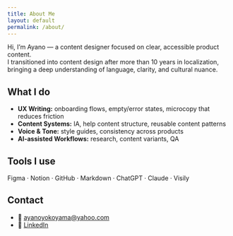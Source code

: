 ```yaml
---
title: About Me
layout: default
permalink: /about/
---
```


Hi, I’m Ayano — a content designer focused on clear, accessible product content.  
I transitioned into content design after more than 10 years in localization, bringing a deep understanding of language, clarity, and cultural nuance.

## What I do
- **UX Writing:** onboarding flows, empty/error states, microcopy that reduces friction  
- **Content Systems:** IA, help content structure, reusable content patterns  
- **Voice & Tone:** style guides, consistency across products  
- **AI-assisted Workflows:** research, content variants, QA

## Tools I use
Figma · Notion · GitHub · Markdown · ChatGPT · Claude · Visily

## Contact
- 📧 [ayanoyokoyama@yahoo.com](mailto:ayanoyokoyama@yahoo.com)  
- 🔗 [LinkedIn](https://www.linkedin.com/)
